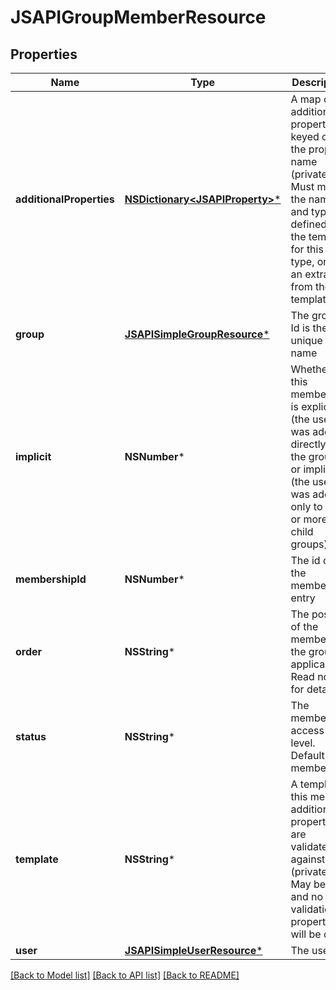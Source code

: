 # JSAPIGroupMemberResource

## Properties
Name | Type | Description | Notes
------------ | ------------- | ------------- | -------------
**additionalProperties** | [**NSDictionary&lt;JSAPIProperty&gt;***](JSAPIProperty.md) | A map of additional properties, keyed on the property name (private). Must match the names and types defined in the template for this type, or be an extra not from the template | [optional] 
**group** | [**JSAPISimpleGroupResource***](JSAPISimpleGroupResource.md) | The group. Id is the unique name | [optional] 
**implicit** | **NSNumber*** | Whether this membership is explicit (the user was added directly to the group) or implicit (the user was added only to one or more child groups) | [optional] 
**membershipId** | **NSNumber*** | The id of the membership entry | [optional] 
**order** | **NSString*** | The position of the member in the group if applicable. Read notes for details | [optional] 
**status** | **NSString*** | The member&#39;s access level. Default: member | [optional] 
**template** | **NSString*** | A template this member additional properties are validated against (private). May be null and no validation of properties will be done | [optional] 
**user** | [**JSAPISimpleUserResource***](JSAPISimpleUserResource.md) | The user | 

[[Back to Model list]](../README.md#documentation-for-models) [[Back to API list]](../README.md#documentation-for-api-endpoints) [[Back to README]](../README.md)


